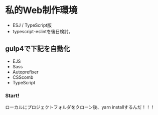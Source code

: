 # 私的Web制作環境
- ESJ / TypeScript版
- typescript-eslintを後日検討。
## gulp4で下記を自動化
- EJS
- Sass
- Autoprefixer
- CSScomb
- TypeScript
### Start!
ローカルにプロジェクトフォルダをクローン後、yarn installするんだ！！！